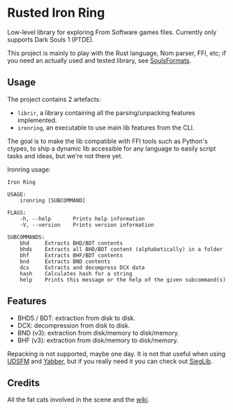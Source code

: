 Rusted Iron Ring
================

Low-level library for exploring From Software games files. Currently only
supports Dark Souls 1 (PTDE).

This project is mainly to play with the Rust language, Nom parser, FFI, etc; if
you need an actually used and tested library, see [SoulsFormats][soulsformats].

[soulsformats]: https://github.com/JKAnderson/SoulsFormats



Usage
-----

The project contains 2 artefacts:

- `librir`, a library containing all the parsing/unpacking features implemented.
- `ironring`, an executable to use main lib features from the CLI.

The goal is to make the lib compatible with FFI tools such as Python's ctypes,
to ship a dynamic lib accessible for any language to easily script tasks and
ideas, but we're not there yet.

Ironring usage:

```
Iron Ring

USAGE:
    ironring [SUBCOMMAND]

FLAGS:
    -h, --help       Prints help information
    -V, --version    Prints version information

SUBCOMMANDS:
    bhd     Extracts BHD/BDT contents
    bhds    Extracts all BHD/BDT content (alphabetically) in a folder
    bhf     Extracts BHF/BDT contents
    bnd     Extracts BND contents
    dcx     Extracts and decompress DCX data
    hash    Calculates hash for a string
    help    Prints this message or the help of the given subcommand(s)
```



Features
--------

- BHD5 / BDT: extraction from disk to disk.
- DCX: decompression from disk to disk.
- BND (v3): extraction from disk/memory to disk/memory.
- BHF (v3): extraction from disk/memory to disk/memory.

Repacking is not supported, maybe one day. It is not that useful when using
[UDSFM][udsfm] and [Yabber][yabber], but if you really need it you can check out
[SiegLib][sieglib].

[udsfm]: https://github.com/HotPocketRemix/UnpackDarkSoulsForModding
[yabber]: https://github.com/JKAnderson/Yabber
[sieglib]: https://github.com/Dece/DarkSoulsDev/tree/master/Programs/SiegLib



Credits
-------

All the fat cats involved in the scene and the [wiki][smwiki].

[smwiki]: http://soulsmodding.wikidot.com/
